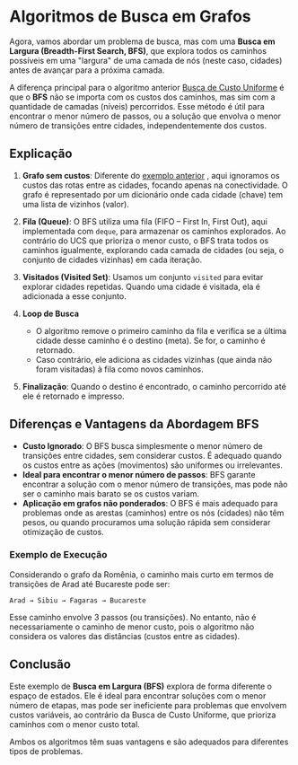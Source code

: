 # Algoritmos de Busca em Grafos

Agora, vamos abordar um problema de busca, mas com uma **Busca em Largura (Breadth-First Search, BFS)**, que explora todos os caminhos possíveis em uma "largura" de uma camada de nós (neste caso, cidades) antes de avançar para a próxima camada.

A diferença principal para o algoritmo anterior [Busca de Custo Uniforme](https://github.com/alexmontanha/busca_custo_uniforme) é que o **BFS** não se importa com os custos dos caminhos, mas sim com a quantidade de camadas (níveis) percorridos. Esse método é útil para encontrar o menor número de passos, ou a solução que envolva o menor número de transições entre cidades, independentemente dos custos.

## Explicação

1. **Grafo sem custos**: Diferente do [exemplo anterior](https://github.com/alexmontanha/busca_custo_uniforme) , aqui ignoramos os custos das rotas entre as cidades, focando apenas na conectividade. O grafo é representado por um dicionário onde cada cidade (chave) tem uma lista de vizinhos (valor).

2. **Fila (Queue)**: O BFS utiliza uma fila (FIFO – First In, First Out), aqui implementada com `deque`, para armazenar os caminhos explorados. Ao contrário do UCS que prioriza o menor custo, o BFS trata todos os caminhos igualmente, explorando cada camada de cidades (ou seja, o conjunto de cidades vizinhas) em cada iteração.

3. **Visitados (Visited Set)**: Usamos um conjunto `visited` para evitar explorar cidades repetidas. Quando uma cidade é visitada, ela é adicionada a esse conjunto.

4. **Loop de Busca**
   - O algoritmo remove o primeiro caminho da fila e verifica se a última cidade desse caminho é o destino (meta). Se for, o caminho é retornado.
   - Caso contrário, ele adiciona as cidades vizinhas (que ainda não foram visitadas) à fila como novos caminhos.

5. **Finalização**: Quando o destino é encontrado, o caminho percorrido até ele é retornado e impresso.

## Diferenças e Vantagens da Abordagem BFS

- **Custo Ignorado**: O BFS busca simplesmente o menor número de transições entre cidades, sem considerar custos. É adequado quando os custos entre as ações (movimentos) são uniformes ou irrelevantes.
- **Ideal para encontrar o menor número de passos**: BFS garante encontrar a solução com o menor número de transições, mas pode não ser o caminho mais barato se os custos variam.
- **Aplicação em grafos não ponderados**: O BFS é mais adequado para problemas onde as arestas (caminhos) entre os nós (cidades) não têm pesos, ou quando procuramos uma solução rápida sem considerar otimização de custos.

### Exemplo de Execução

Considerando o grafo da Romênia, o caminho mais curto em termos de transições de Arad até Bucareste pode ser:

```plaintext
Arad → Sibiu → Fagaras → Bucareste
```

Esse caminho envolve 3 passos (ou transições). No entanto, não é necessariamente o caminho de menor custo, pois o algoritmo não considera os valores das distâncias (custos entre as cidades).

## Conclusão

Este exemplo de **Busca em Largura (BFS)** explora de forma diferente o espaço de estados. Ele é ideal para encontrar soluções com o menor número de etapas, mas pode ser ineficiente para problemas que envolvem custos variáveis, ao contrário da Busca de Custo Uniforme, que prioriza caminhos com o menor custo total.

Ambos os algoritmos têm suas vantagens e são adequados para diferentes tipos de problemas.
